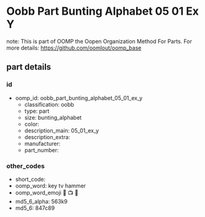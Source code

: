 # Oobb Part Bunting Alphabet 05 01 Ex Y  

note: This is part of OOMP the Oopen Organization Method For Parts. For more details: https://github.com/oomlout/oomp_base

##  part details





### id
* oomp_id: oobb_part_bunting_alphabet_05_01_ex_y
  * classification: oobb
  * type: part
  * size: bunting_alphabet
  * color: 
  * description_main: 05_01_ex_y
  * description_extra: 
  * manufacturer: 
  * part_number: 

### other_codes
* short_code: 
* oomp_word: key tv hammer
* oomp_word_emoji :key: :tv: :hammer:
* md5_6_alpha: 563k9
* md5_6: 847c89